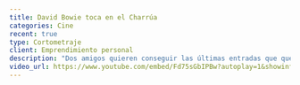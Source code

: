 ```yaml
---
title: David Bowie toca en el Charrúa
categories: Cine
recent: true
type: Cortometraje
client: Emprendimiento personal
description: "Dos amigos quieren conseguir las últimas entradas que quedan para el recital que David Bowie va a dar en Uruguay en el estadio Charrúa, lo que no saben es todo lo que van a tener que hacer para conseguirlas."
video_url: https://www.youtube.com/embed/Fd75sGbIPBw?autoplay=1&showinfo=0&width=500&height=280
---
```

